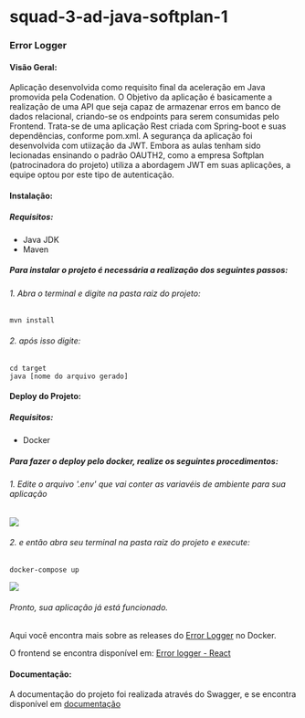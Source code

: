 # squad-3-ad-java-softplan-1

### Error Logger

#### Visão Geral:

Aplicação desenvolvida como requisito final da aceleração em Java promovida pela Codenation.
O Objetivo da aplicação é basicamente a realização de uma API que seja capaz de armazenar erros em 
banco de dados relacional, criando-se os endpoints para serem consumidas pelo Frontend.
Trata-se de uma aplicação Rest criada com Spring-boot e suas dependências, conforme pom.xml.
A segurança da aplicação foi desenvolvida com utiização da JWT. Embora as aulas tenham sido lecionadas
ensinando o padrão OAUTH2, como a empresa Softplan (patrocinadora do projeto) utiliza a abordagem JWT
em suas aplicações, a equipe optou por este tipo de autenticação.

#### Instalação:

##### Requisitos:
 * Java JDK
 * Maven


##### Para instalar o projeto é necessária a realização dos seguintes passos:
###### 1. Abra o terminal e digite na pasta raiz do projeto:
```
mvn install 
```
###### 2. após isso digite:
```
cd target
java [nome do arquivo gerado]
```

#### Deploy do Projeto:

##### Requisitos:
 * Docker

##### Para fazer o deploy pelo docker, realize os seguintes procedimentos:


###### 1. Edite o arquivo '.env' que vai conter as variavéis de ambiente para sua aplicação

<img src="https://media.giphy.com/media/W5lUsPqzpH7fZ7UCtq/giphy.gif" />

###### 2. e então abra seu terminal na pasta raiz do projeto e execute: 

```
docker-compose up
```

<img src="https://media.giphy.com/media/SqCAndLD2IcHXB80Np/giphy.gif" />

###### Pronto, sua aplicação já está funcionado. 

Aqui você encontra mais sobre as releases do [Error Logger](https://hub.docker.com/r/squadjoaquina/errorlogger/) no Docker.

O frontend se encontra disponível em: [Error logger - React](https://github.com/FelipeCooper/squad-3-ad-java-softplan-1-react)

#### Documentação:

A documentação do projeto foi realizada através do Swagger, e se encontra disponível em [documentação](https://errorlogcodenation.herokuapp.com/swagger-ui.html)





